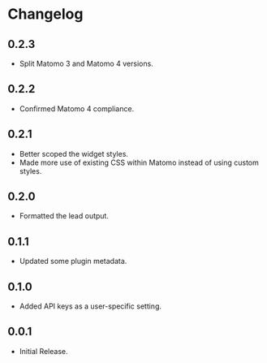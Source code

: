 # Changelog

## 0.2.3

- Split Matomo 3 and Matomo 4 versions.

## 0.2.2

- Confirmed Matomo 4 compliance.

## 0.2.1

- Better scoped the widget styles.
- Made more use of existing CSS within Matomo instead of using custom styles.

## 0.2.0

- Formatted the lead output.

## 0.1.1

- Updated some plugin metadata.

## 0.1.0

- Added API keys as a user-specific setting.

## 0.0.1

- Initial Release.
